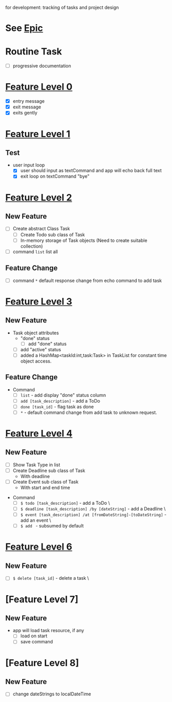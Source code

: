 for development: tracking of tasks and project design

# See [Epic](https://www.notion.so/Duke-Coronet-fc4c509a3abd42ffa0d7bcbd93a8114c)

# Routine Task
- [ ] progressive documentation


# [Feature Level 0](https://www.notion.so/Level-0-Greet-71a7be8614a440169e7041813d1f943e)

- [x] entry message
- [x] exit message
- [x] exits gently

# [Feature Level 1](https://www.notion.so/Level-1-Greet-Echo-Exit-2b73e7e61b944e878b8150f937218f88)

## Test
- user input loop
  - [x] user should input as textCommand and app will echo back full text
  - [x] exit loop on textCommand "bye"

# [Feature Level 2](https://www.notion.so/Level-2-Add-List-ec463c120b9447a6be16443b3ecf3d5c)

## New Feature
- [ ] Create abstract Class Task
  - [ ] Create Todo sub class of Task
  - [ ] In-memory storage of Task objects (Need to create suitable collection)
- [ ] command `list` list all

## Feature Change
- [ ] command `*` default response change from echo command to add task

# [Feature Level 3](https://www.notion.so/Level-3-Mark-as-Done-b1fc5a70549d4f099631a786241d7ce5)

## New Feature

- Task object attributes
  - "done" status
    - [ ] add "done" status
  - [ ] add "active" status
  - [ ] added a HashMap\<taskId:int,task:Task\> in TaskList for constant time object access.

## Feature Change

- Command
  - [ ] `list` - add display "done" status column
  - [ ] `add [task_description]` - add a ToDo
  - [ ] `done [task_id]` - flag task as done
  - [ ] `*` - default command change from add task to unknown request.

# [Feature Level 4](https://www.notion.so/Level-4-ToDos-Events-Deadlines-7ed23a1dcfb5464f9262e5e13f61f028)

## New Feature
 

- [ ] Show Task Type in list
- [ ] Create Deadline sub class of Task
  - With deadline
- [ ] Create Event sub class of Task
  - With start and end time
- Command
  - [ ] `$ todo [task_description]` - add a ToDo \
  - [ ] `$ deadline [task_description] /by [dateString]` - add a Deadline \
  - [ ] `$ event [task_description] /at [fromDateString]-[toDateString]` - add an event \
  - [ ] `$ add ` - subsumed by default

# [Feature Level 6](https://www.notion.so/Level-6-Delete-01e01049c8ef41748ba3be9b035b0e5d)

## New Feature

- [ ] `$ delete [task_id]` - delete a task \

# [Feature Level 7]

## New Feature

- app will load task resource, if any
  - [ ] load on start
  - [ ] save command

# [Feature Level 8]

## New Feature

- [ ] change dateStrings to localDateTime
